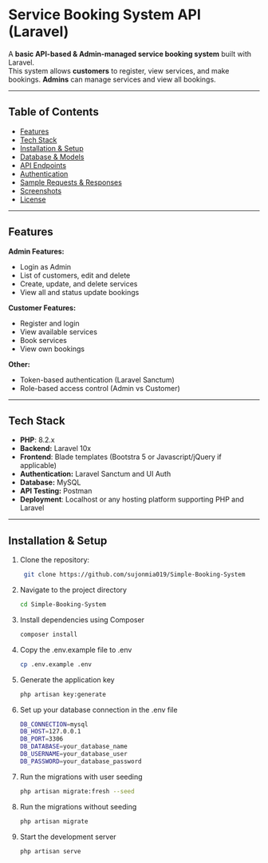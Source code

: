 # Service Booking System API (Laravel)

A **basic API-based & Admin-managed service booking system** built with Laravel.  
This system allows **customers** to register, view services, and make bookings. **Admins** can manage services and view all bookings.

---

## Table of Contents

- [Features](#features)  
- [Tech Stack](#tech-stack)  
- [Installation & Setup](#installation--setup)  
- [Database & Models](#database--models)  
- [API Endpoints](#api-endpoints)  
- [Authentication](#authentication)  
- [Sample Requests & Responses](#sample-requests--responses)  
- [Screenshots](#screenshots)  
- [License](#license)  

---

## Features

**Admin Features:**
- Login as Admin
- List of customers, edit and delete
- Create, update, and delete services
- View all and status update bookings

**Customer Features:**
- Register and login
- View available services
- Book services
- View own bookings

**Other:**
- Token-based authentication (Laravel Sanctum)
- Role-based access control (Admin vs Customer)

---

## Tech Stack

- **PHP**: 8.2.x
- **Backend:** Laravel 10x
- **Frontend**: Blade templates (Bootstra 5 or Javascript/jQuery if applicable)
- **Authentication:** Laravel Sanctum and UI Auth 
- **Database:** MySQL 
- **API Testing:** Postman  
- **Deployment**: Localhost or any hosting platform supporting PHP and Laravel 

---

## Installation & Setup

1. Clone the repository:

   ```bash
    git clone https://github.com/sujonmia019/Simple-Booking-System

2. Navigate to the project directory

    ```bash
    cd Simple-Booking-System

3. Install dependencies using Composer

    ```bash
    composer install

4. Copy the .env.example file to .env

    ```bash
    cp .env.example .env

5. Generate the application key

    ```bash
    php artisan key:generate

6. Set up your database connection in the .env file

    ```bash
    DB_CONNECTION=mysql
    DB_HOST=127.0.0.1
    DB_PORT=3306
    DB_DATABASE=your_database_name
    DB_USERNAME=your_database_user
    DB_PASSWORD=your_database_password

7. Run the migrations with user seeding

    ```bash
    php artisan migrate:fresh --seed

8. Run the migrations without seeding

    ```bash
    php artisan migrate

9. Start the development server

    ```bash
    php artisan serve
